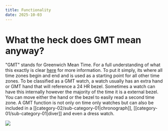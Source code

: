 ```yaml
---
title: Functionality
date: 2025-10-03
---
```

# What the heck does GMT mean anyway?

"GMT" stands for Greenwich Mean Time. For a full understanding of what this exactly is clear [here](https://en.wikipedia.org/wiki/Greenwich_Mean_Time) for more information. To put it simply, its where all time zones begin and end and is used as a starting point for all other time zones. To be classified as a GMT watch, a watch usually has an extra hand or GMT hand that will reference a 24 HR bezel. Sometimes a watch can have this internally however the majority of the time it is a external bezel. You can move either the hand or the bezel to easily read a second time zone. A GMT function is not only on time only watches but can also be included in a [[category-02/sub-category-01|chronograph]], [[category-01/sub-category-01|diver]] and even a dress watch.

![](https://www.youtube.com/watch?v=3jTaFmy38xM)
